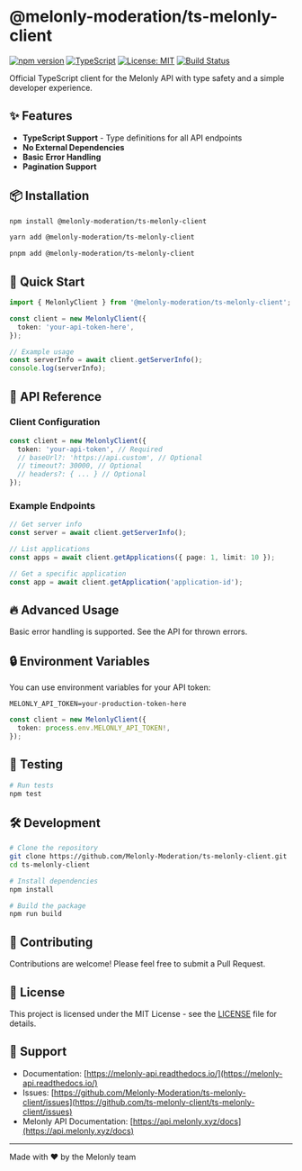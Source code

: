 # @melonly-moderation/ts-melonly-client

[![npm version](https://badge.fury.io/js/%40melonly%2Fapi-client.svg)](https://badge.fury.io/js/%40melonly%2Fapi-client)
[![TypeScript](https://img.shields.io/badge/%3C%2F%3E-TypeScript-%230074c1.svg)](http://www.typescriptlang.org/)
[![License: MIT](https://img.shields.io/badge/License-MIT-yellow.svg)](https://opensource.org/licenses/MIT)
[![Build Status](https://github.com/NoahCxrest/MelonlyTSAPIWrapper/workflows/CI/badge.svg)](https://github.com/NoahCxrest/MelonlyTSAPIWrapper/actions)

Official TypeScript client for the Melonly API with type safety and a simple developer experience.

## ✨ Features

- **TypeScript Support** - Type definitions for all API endpoints
- **No External Dependencies**
- **Basic Error Handling**
- **Pagination Support**

## 📦 Installation

```bash
npm install @melonly-moderation/ts-melonly-client
```

```bash
yarn add @melonly-moderation/ts-melonly-client
```

```bash
pnpm add @melonly-moderation/ts-melonly-client
```

## 🚀 Quick Start

```typescript
import { MelonlyClient } from '@melonly-moderation/ts-melonly-client';

const client = new MelonlyClient({
  token: 'your-api-token-here',
});

// Example usage
const serverInfo = await client.getServerInfo();
console.log(serverInfo);
```

## 📖 API Reference

### Client Configuration

```typescript
const client = new MelonlyClient({
  token: 'your-api-token', // Required
  // baseUrl?: 'https://api.custom', // Optional
  // timeout?: 30000, // Optional
  // headers?: { ... } // Optional
});
```

### Example Endpoints

```typescript
// Get server info
const server = await client.getServerInfo();

// List applications
const apps = await client.getApplications({ page: 1, limit: 10 });

// Get a specific application
const app = await client.getApplication('application-id');
```

## 🔥 Advanced Usage

Basic error handling is supported. See the API for thrown errors.

## 🔒 Environment Variables

You can use environment variables for your API token:

```env
MELONLY_API_TOKEN=your-production-token-here
```

```typescript
const client = new MelonlyClient({
  token: process.env.MELONLY_API_TOKEN!,
});
```

## 🧪 Testing

```bash
# Run tests
npm test
```

## 🛠️ Development

```bash
# Clone the repository
git clone https://github.com/Melonly-Moderation/ts-melonly-client.git
cd ts-melonly-client

# Install dependencies
npm install

# Build the package
npm run build
```

## 🤝 Contributing

Contributions are welcome! Please feel free to submit a Pull Request.

## 📄 License

This project is licensed under the MIT License - see the [LICENSE](LICENSE) file for details.

## 💬 Support

- Documentation: [https://melonly-api.readthedocs.io/](https://melonly-api.readthedocs.io/)
- Issues: [https://github.com/Melonly-Moderation/ts-melonly-client/issues](https://github.com/ts-melonly-client/ts-melonly-client/issues)
- Melonly API Documentation: [https://api.melonly.xyz/docs](https://api.melonly.xyz/docs)

---

Made with ❤️ by the Melonly team
